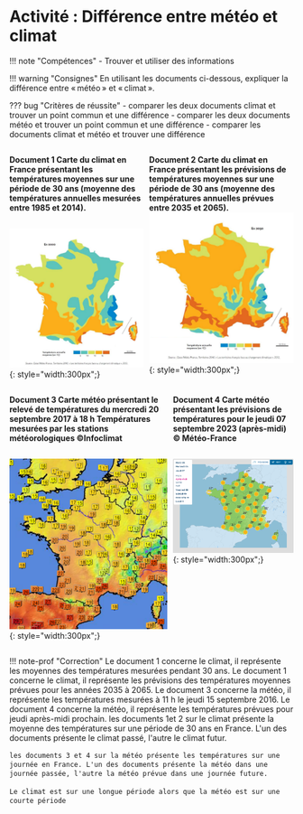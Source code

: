 # Activité : Différence entre météo et climat


!!! note "Compétences"
    - Trouver et utiliser des informations
 

!!! warning "Consignes"
    En utilisant les documents ci-dessous, expliquer la différence entre « météo » et « climat ».
    
??? bug "Critères de réussite"
    - comparer les deux documents climat et trouver un point commun et une différence
    - comparer les deux documents météo et trouver un point commun et une différence
    - comparer les documents climat et météo et trouver une différence

<div markdown style="display: flex; flex-direction:row" > 

<div markdown style="margin-right: 10px; display: flex; flex-direction:column" > 


**Document 1 Carte du climat en France présentant les températures moyennes sur une période de 30 ans (moyenne des températures annuelles mesurées entre 1985 et 2014).**

![](Pictures/climatFrance.png){: style="width:300px";}
</div>
<div markdown style="display: flex; flex-direction:column" > 

**Document 2 Carte du climat en France présentant les prévisions de températures moyennes sur une période de 30 ans (moyenne des températures annuelles prévues entre 2035 et 2065).**  
![](Pictures/climatFranceFutur.png){: style="width:300px";}

</div>
</div>
<div markdown style="display: flex; flex-direction:row" > 

<div markdown style="margin-right: 10px;display: flex; flex-direction:column" >

**Document 3 Carte météo présentant le relevé de températures du mercredi 20 septembre 2017 à 18 h Températures mesurées par les stations météorologiques ©Infoclimat**  


![](Pictures/cartemeteoreleve.png){: style="width:300px";}


</div>
<div markdown style="display: flex; flex-direction:column" > 

**Document 4 Carte météo présentant les prévisions de températures pour le jeudi 07 septembre 2023 (après-midi) © Météo-France**

![](Pictures/cartemeteoprevision.png){: style="width:300px";}
</div>
</div>


!!! note-prof "Correction"
    Le document 1 concerne le climat, il représente les moyennes des températures mesurées pendant 30 ans.
    Le document 1 concerne le climat, il représente les prévisions des températures moyennes prévues pour les années 2035 à 2065.
    Le document 3 concerne la météo, il représente les températures mesurées à 11 h le jeudi 15 septembre 2016.
    Le document 4 concerne la météo, il représente les températures prévues pour jeudi après-midi prochain.
    les documents 1et 2 sur le climat présente la moyenne des températures sur une période de 30 ans en France. L'un des documents présente le climat passé, l'autre le climat futur.

    les documents 3 et 4 sur la météo présente les températures sur une journée en France. L'un des documents présente la météo dans une journée passée, l'autre la météo prévue dans une journée future.

    Le climat est sur une longue période alors que la météo est sur une courte période